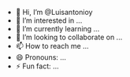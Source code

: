 - 👋 Hi, I’m @Luisantonioy
- 👀 I’m interested in ...
- 🌱 I’m currently learning ...
- 💞️ I’m looking to collaborate on ...
- 📫 How to reach me ...
- 😄 Pronouns: ...
- ⚡ Fun fact: ...

<!---
Luisantonioy/Luisantonioy is a ✨ special ✨ repository because its `README.md` (this file) appears on your GitHub profile.
You can click the Preview link to take a look at your changes.
--->
